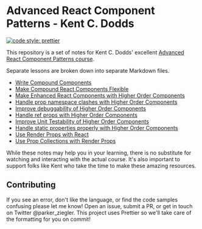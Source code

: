 # Advanced React Component Patterns - Kent C. Dodds

[![code style: prettier](https://img.shields.io/badge/code_style-prettier-ff69b4.svg?style=flat-square)](https://github.com/prettier/prettier)

This repository is a set of notes for Kent C. Dodds' excellent [Advanced React Component Patterns course](https://egghead.io/courses/advanced-react-component-patterns).

Separate lessons are broken down into separate Markdown files.

* [Write Compound Components](CompoundComponents.md)
* [Make Compound React Components Flexible](FlexibleCompoundComponents.md)
* [Make Enhanced React Components with Higher Order Components](HigherOrderComponents.md)
* [Handle prop namespace clashes with Higher Order Components](PropNamespaceClashes.md)
* [Improve debuggability of Higher Order Components](DebuggabilityOfHOCs.md)
* [Handle ref props with Higher Order Components](RefPropsWithHOCs.md)
* [Improve Unit Testability of Higher Order Components](UnitTestabilityOfHOCs.md)
* [Handle static properties properly with Higher Order Components](HandleStaticPropertiesHOCs.md)
* [Use Render Props with React](RenderProps.md)
* [Use Prop Collections with Render Props](PropCollections.md)

While these notes may help you in your learning, there is no substitute for watching and interacting with the actual course. It's also important to support folks like Kent who take the time to make these amazing resources.

## Contributing

If you see an error, don't like the language, or find the code samples confusing please let me know! Open an issue, submit a PR, or get in touch on Twitter @parker_ziegler. This project uses Prettier so we'll take care of the formatting for you on commit!
